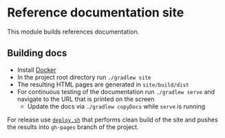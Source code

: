 # Reference documentation site

This module builds references documentation.

## Building docs

* Install [Docker](https://www.docker.com/)
* In the project root directory run `./gradlew site`
* The resulting HTML pages are generated in `site/build/dist`
* For continuous testing of the documentation run `./gradlew serve` and navigate
  to the URL that is printed on the screen
  * Update the docs via `./gradlew copyDocs` while `serve` is running

For release use [`deploy.sh`](deploy.sh) that performs clean build of the site and pushes the results
into `gh-pages` branch of the project.